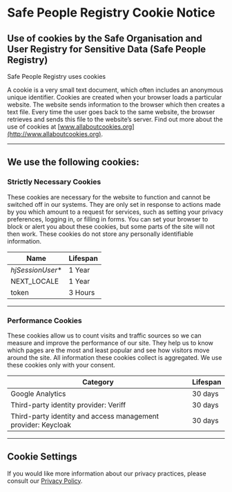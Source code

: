 # Safe People Registry Cookie Notice

## Use of cookies by the Safe Organisation and User Registry for Sensitive Data (Safe People Registry)

Safe People Registry uses cookies

A cookie is a very small text document, which often includes an anonymous unique identifier. Cookies are created when your browser loads a particular website. The website sends information to the browser which then creates a text file. Every time the user goes back to the same website, the browser retrieves and sends this file to the website’s server. Find out more about the use of cookies at [www.allaboutcookies.org](http://www.allaboutcookies.org).

---

## We use the following cookies:

### Strictly Necessary Cookies

These cookies are necessary for the website to function and cannot be switched off in our systems. They are only set in response to actions made by you which amount to a request for services, such as setting your privacy preferences, logging in, or filling in forms. You can set your browser to block or alert you about these cookies, but some parts of the site will not then work. These cookies do not store any personally identifiable information.

| **Name**          | **Lifespan** |
| ----------------- | ------------ |
| _hjSessionUser_\* | 1 Year       |
| NEXT_LOCALE       | 1 Year       |
| token             | 3 Hours      |

---

### Performance Cookies

These cookies allow us to count visits and traffic sources so we can measure and improve the performance of our site. They help us to know which pages are the most and least popular and see how visitors move around the site. All information these cookies collect is aggregated. We use these cookies only with your consent.

| **Category**                                                  | **Lifespan** |
| ------------------------------------------------------------- | ------------ |
| Google Analytics                                              | 30 days      |
| Third-party identity provider: Veriff                         | 30 days      |
| Third-party identity and access management provider: Keycloak | 30 days      |

---

## Cookie Settings

If you would like more information about our privacy practices, please consult our [Privacy Policy](/privacy-policy).
